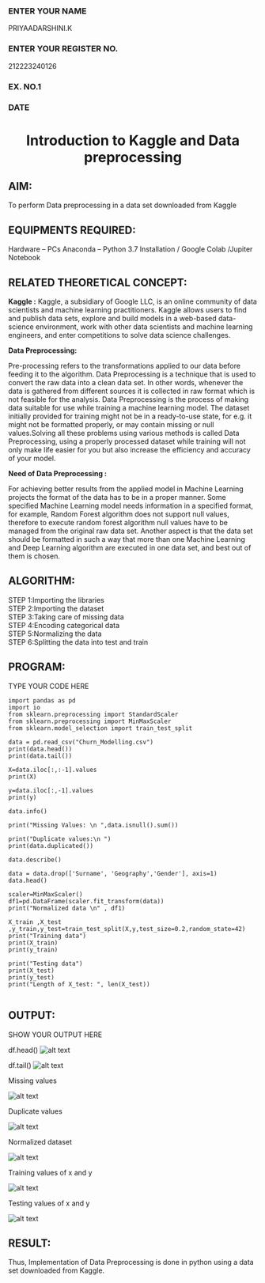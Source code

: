 <H3>ENTER YOUR NAME</H3> PRIYAADARSHINI.K
<H3>ENTER YOUR REGISTER NO.</H3> 212223240126
<H3>EX. NO.1</H3>
<H3>DATE</H3>
<H1 ALIGN =CENTER> Introduction to Kaggle and Data preprocessing</H1>

## AIM:

To perform Data preprocessing in a data set downloaded from Kaggle

## EQUIPMENTS REQUIRED:
Hardware – PCs
Anaconda – Python 3.7 Installation / Google Colab /Jupiter Notebook

## RELATED THEORETICAL CONCEPT:

**Kaggle :**
Kaggle, a subsidiary of Google LLC, is an online community of data scientists and machine learning practitioners. Kaggle allows users to find and publish data sets, explore and build models in a web-based data-science environment, work with other data scientists and machine learning engineers, and enter competitions to solve data science challenges.

**Data Preprocessing:**

Pre-processing refers to the transformations applied to our data before feeding it to the algorithm. Data Preprocessing is a technique that is used to convert the raw data into a clean data set. In other words, whenever the data is gathered from different sources it is collected in raw format which is not feasible for the analysis.
Data Preprocessing is the process of making data suitable for use while training a machine learning model. The dataset initially provided for training might not be in a ready-to-use state, for e.g. it might not be formatted properly, or may contain missing or null values.Solving all these problems using various methods is called Data Preprocessing, using a properly processed dataset while training will not only make life easier for you but also increase the efficiency and accuracy of your model.

**Need of Data Preprocessing :**

For achieving better results from the applied model in Machine Learning projects the format of the data has to be in a proper manner. Some specified Machine Learning model needs information in a specified format, for example, Random Forest algorithm does not support null values, therefore to execute random forest algorithm null values have to be managed from the original raw data set.
Another aspect is that the data set should be formatted in such a way that more than one Machine Learning and Deep Learning algorithm are executed in one data set, and best out of them is chosen.


## ALGORITHM:
STEP 1:Importing the libraries<BR>
STEP 2:Importing the dataset<BR>
STEP 3:Taking care of missing data<BR>
STEP 4:Encoding categorical data<BR>
STEP 5:Normalizing the data<BR>
STEP 6:Splitting the data into test and train<BR>

##  PROGRAM:
TYPE YOUR CODE HERE
```
import pandas as pd
import io
from sklearn.preprocessing import StandardScaler
from sklearn.preprocessing import MinMaxScaler
from sklearn.model_selection import train_test_split

data = pd.read_csv("Churn_Modelling.csv")
print(data.head())
print(data.tail())

X=data.iloc[:,:-1].values
print(X)

y=data.iloc[:,-1].values
print(y)

data.info()

print("Missing Values: \n ",data.isnull().sum())

print("Duplicate values:\n ")
print(data.duplicated())

data.describe()

data = data.drop(['Surname', 'Geography','Gender'], axis=1)
data.head()

scaler=MinMaxScaler()
df1=pd.DataFrame(scaler.fit_transform(data))
print("Normalized data \n" , df1)

X_train ,X_test ,y_train,y_test=train_test_split(X,y,test_size=0.2,random_state=42)
print("Training data")
print(X_train)
print(y_train)

print("Testing data")
print(X_test)
print(y_test)
print("Length of X_test: ", len(X_test))


```


## OUTPUT:
SHOW YOUR OUTPUT HERE

df.head()
![alt text](image-2.png)

df.tail()
![alt text](image-3.png)

Missing values

![alt text](image-7.png)

Duplicate values

![alt text](image-8.png)

Normalized dataset

![alt text](image-9.png)

Training values of x and y

![alt text](image-10.png)

Testing values of x and y

![alt text](image-11.png)

## RESULT:
Thus, Implementation of Data Preprocessing is done in python  using a data set downloaded from Kaggle.


